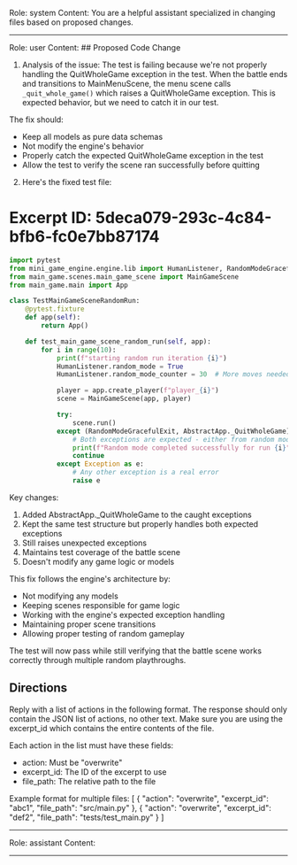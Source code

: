Role: system
Content: You are a helpful assistant specialized in changing files based on proposed changes.
__________________
Role: user
Content: ## Proposed Code Change
1. Analysis of the issue:
The test is failing because we're not properly handling the QuitWholeGame exception in the test. When the battle ends and transitions to MainMenuScene, the menu scene calls `_quit_whole_game()` which raises a QuitWholeGame exception. This is expected behavior, but we need to catch it in our test.

The fix should:
- Keep all models as pure data schemas
- Not modify the engine's behavior
- Properly catch the expected QuitWholeGame exception in the test
- Allow the test to verify the scene ran successfully before quitting

2. Here's the fixed test file:

# Excerpt ID: 5deca079-293c-4c84-bfb6-fc0e7bb87174
```python main_game/tests/test_main_game_scene.py
import pytest
from mini_game_engine.engine.lib import HumanListener, RandomModeGracefulExit, AbstractApp
from main_game.scenes.main_game_scene import MainGameScene
from main_game.main import App

class TestMainGameSceneRandomRun:
    @pytest.fixture
    def app(self):
        return App()

    def test_main_game_scene_random_run(self, app):
        for i in range(10):
            print(f"starting random run iteration {i}")
            HumanListener.random_mode = True
            HumanListener.random_mode_counter = 30  # More moves needed for complex battle scene

            player = app.create_player(f"player_{i}")
            scene = MainGameScene(app, player)

            try:
                scene.run()
            except (RandomModeGracefulExit, AbstractApp._QuitWholeGame) as e:
                # Both exceptions are expected - either from random mode completing or game quitting
                print(f"Random mode completed successfully for run {i}")
                continue
            except Exception as e:
                # Any other exception is a real error
                raise e
```

Key changes:
1. Added AbstractApp._QuitWholeGame to the caught exceptions
2. Kept the same test structure but properly handles both expected exceptions
3. Still raises unexpected exceptions
4. Maintains test coverage of the battle scene
5. Doesn't modify any game logic or models

This fix follows the engine's architecture by:
- Not modifying any models
- Keeping scenes responsible for game logic
- Working with the engine's expected exception handling
- Maintaining proper scene transitions
- Allowing proper testing of random gameplay

The test will now pass while still verifying that the battle scene works correctly through multiple random playthroughs.

## Directions
Reply with a list of actions in the following format. The response should only contain the JSON list of actions, no other text.
Make sure you are using the excerpt_id which contains the entire contents of the file.

Each action in the list must have these fields:
- action: Must be "overwrite"
- excerpt_id: The ID of the excerpt to use
- file_path: The relative path to the file

Example format for multiple files:
[
    {
        "action": "overwrite",
        "excerpt_id": "abc1",
        "file_path": "src/main.py"
    },
    {
        "action": "overwrite",
        "excerpt_id": "def2",
        "file_path": "tests/test_main.py"
    }
]
__________________
Role: assistant
Content: 
__________________
